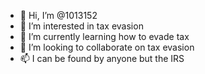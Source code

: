 - 👋 Hi, I’m @1013152
- 👀 I’m interested in tax evasion
- 🌱 I’m currently learning how to evade tax
- 💞️ I’m looking to collaborate on tax evasion
- 📫 I can be found by anyone but the IRS

<!---
1013152/1013152 is a ✨ special ✨ repository because its `README.md` (this file) appears on your GitHub profile.
You can click the Preview link to take a look at your changes.
--->
